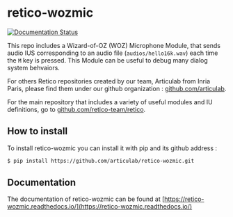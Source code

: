 # retico-wozmic

[![Documentation Status](https://readthedocs.org/projects/retico-wozmic/badge/?version=latest)](https://retico-wozmic.readthedocs.io/en/latest/?badge=latest)

This repo includes a Wizard-of-OZ (WOZ) Microphone Module, that sends audio IUS corresponding
to an audio file (`audios/hello16k.wav`) each time the `M` key is pressed. This Module can be
useful to debug many dialog system behvaiors.

For others Retico repositories created by our team, Articulab from Inria Paris, please find 
them under our github organization : [github.com/articulab](https://github.com/articulab).

For the main repository that includes a variety of useful modules and IU definitions, 
go to [github.com/retico-team/retico](https://github.com/retico-team/retico).

## How to install

To install retico-wozmic you can install it with pip and its github address :

```bash
$ pip install https://github.com/articulab/retico-wozmic.git
```

## Documentation
The documentation of retico-wozmic can be found at [https://retico-wozmic.readthedocs.io/](https://retico-wozmic.readthedocs.io/)
